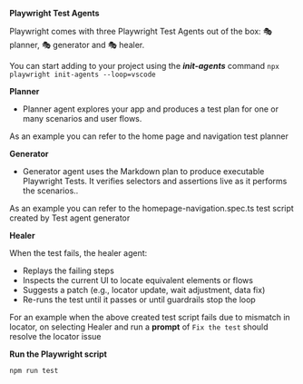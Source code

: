 **Playwright Test Agents**

Playwright comes with three Playwright Test Agents out of the box: 
🎭 planner, 
🎭 generator and 
🎭 healer.

You can start adding to your project using the ***init-agents*** command
``npx playwright init-agents --loop=vscode``

**Planner**

- Planner agent explores your app and produces a test plan for one or many scenarios and user flows.

As an example you can refer to the home page and navigation test planner


**Generator**

- Generator agent uses the Markdown plan to produce executable Playwright Tests. It verifies selectors and assertions live as it performs the scenarios..

As an example you can refer to the homepage-navigation.spec.ts test script created by Test agent generator

**Healer**

When the test fails, the healer agent:

- Replays the failing steps
- Inspects the current UI to locate equivalent elements or flows
- Suggests a patch (e.g., locator update, wait adjustment, data fix)
- Re-runs the test until it passes or until guardrails stop the loop

For an example when the above created test script fails due to mismatch in locator, on selecting Healer and run a **prompt** of ``Fix the test`` should resolve the locator issue

**Run the Playwright script**

``npm run test``
